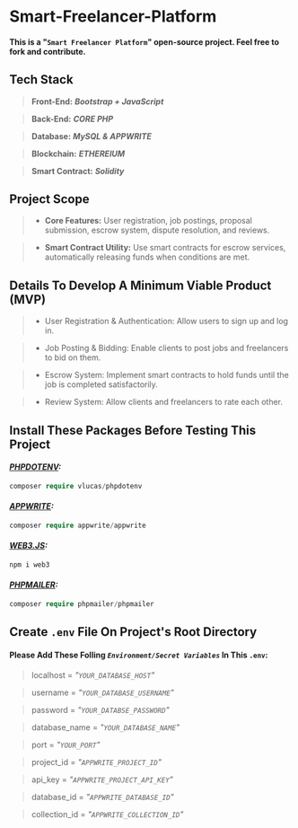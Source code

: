 # Smart-Freelancer-Platform
#### This is a "**`Smart Freelancer Platform`**" open-source project. Feel free to fork and contribute.

## Tech Stack
> **Front-End:** ***Bootstrap + JavaScript***

> **Back-End:** ***CORE PHP***

> **Database:** ***MySQL & APPWRITE***

> **Blockchain:** ***ETHEREIUM***

> **Smart Contract:** ***Solidity***

## Project Scope
> - **Core Features:** User registration, job postings, proposal submission, escrow system, dispute resolution, and reviews.

> - **Smart Contract Utility:** Use smart contracts for escrow services, automatically releasing funds when conditions are met.

## Details To Develop A Minimum Viable Product (MVP)
> - User Registration & Authentication: Allow users to sign up and log in.

> - Job Posting & Bidding: Enable clients to post jobs and freelancers to bid on them.

> - Escrow System: Implement smart contracts to hold funds until the job is completed satisfactorily.

> - Review System: Allow clients and freelancers to rate each other.

## Install These Packages Before Testing This Project
#### _**[PHPDOTENV](https://github.com/vlucas/phpdotenv):**_ 
```php
composer require vlucas/phpdotenv
```

#### _**[APPWRITE](https://github.com/appwrite/sdk-for-php):**_
```php
composer require appwrite/appwrite
```

#### _**[WEB3.JS](https://github.com/web3/web3.js):**_
```js
npm i web3
```

#### _**[PHPMAILER](https://github.com/PHPMailer/PHPMailer):**_
```php
composer require phpmailer/phpmailer
```

## Create `.env` File On Project's Root Directory
#### Please Add These Folling ***`Environment/Secret Variables`*** In This `.env`:

> localhost = _"`YOUR_DATABASE_HOST`"_

> username = _"`YOUR_DATABASE_USERNAME`"_

> password = _"`YOUR_DATABSE_PASSWORD`"_

> database_name = _"`YOUR_DATABASE_NAME`"_

> port = _"`YOUR_PORT`"_

> project_id = _"`APPWRITE_PROJECT_ID`"_

> api_key = _"`APPWRITE_PROJECT_API_KEY`"_

> database_id = _"`APPWRITE_DATABASE_ID`"_

> collection_id = _"`APPWRITE_COLLECTION_ID`"_
